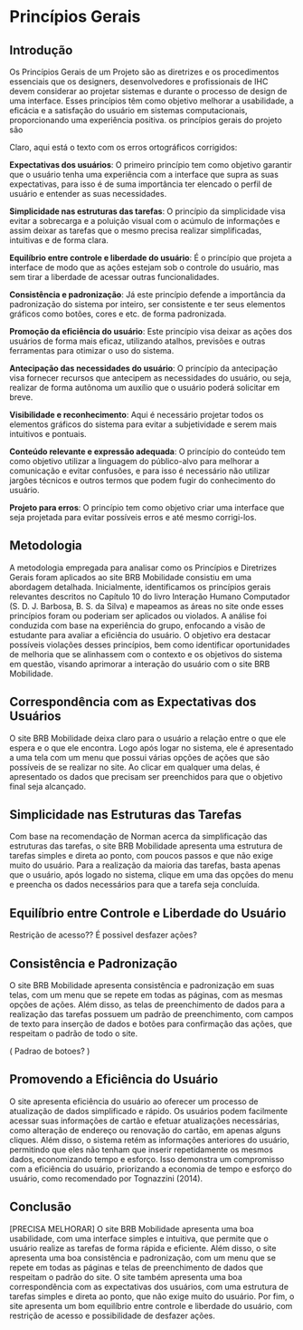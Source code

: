 # Princípios Gerais

## Introdução

Os Princípios Gerais de um Projeto  são as diretrizes e os procedimentos essenciais que os designers, desenvolvedores e profissionais de IHC devem considerar ao projetar sistemas e durante o processo de design de uma interface. Esses princípios têm como objetivo melhorar a usabilidade, a eficácia e a satisfação do usuário em sistemas computacionais, proporcionando uma experiência positiva. os princípios gerais do projeto são


Claro, aqui está o texto com os erros ortográficos corrigidos:

**Expectativas dos usuários**: O primeiro princípio tem como objetivo garantir que o usuário tenha uma experiência com a interface que supra as suas expectativas, para isso é de suma importância ter elencado o perfil de usuário e entender as suas necessidades.

**Simplicidade nas estruturas das tarefas**: O princípio da simplicidade visa evitar a sobrecarga e a poluição visual com o acúmulo de informações e assim deixar as tarefas que o mesmo precisa realizar simplificadas, intuitivas e de forma clara.

**Equilíbrio entre controle e liberdade do usuário**: É o princípio que projeta a interface de modo que as ações estejam sob o controle do usuário, mas sem tirar a liberdade de acessar outras funcionalidades.

**Consistência e padronização**: Já este princípio defende a importância da padronização do sistema por inteiro, ser consistente e ter seus elementos gráficos como botões, cores e etc. de forma padronizada.

**Promoção da eficiência do usuário**: Este princípio visa deixar as ações dos usuários de forma mais eficaz, utilizando atalhos, previsões e outras ferramentas para otimizar o uso do sistema.

**Antecipação das necessidades do usuário**: O princípio da antecipação visa fornecer recursos que antecipem as necessidades do usuário, ou seja, realizar de forma autônoma um auxílio que o usuário poderá solicitar em breve.

**Visibilidade e reconhecimento**: Aqui é necessário projetar todos os elementos gráficos do sistema para evitar a subjetividade e serem mais intuitivos e pontuais.

**Conteúdo relevante e expressão adequada**: O princípio do conteúdo tem como objetivo utilizar a linguagem do público-alvo para melhorar a comunicação e evitar confusões, e para isso é necessário não utilizar jargões técnicos e outros termos que podem fugir do conhecimento do usuário.

**Projeto para erros**: O princípio tem como objetivo criar uma interface que seja projetada para evitar possíveis erros e até mesmo corrigi-los.



## Metodologia

A metodologia empregada para analisar como os Princípios e Diretrizes Gerais foram aplicados ao site BRB Mobilidade consistiu em uma abordagem detalhada. Inicialmente, identificamos os princípios gerais relevantes descritos no Capítulo 10 do livro Interação Humano Computador (S. D. J. Barbosa, B. S. da Silva) e mapeamos as áreas no site onde esses princípios foram ou poderiam ser aplicados ou violados. A análise foi conduzida com base na experiência do grupo, enfocando a visão de estudante para avaliar a eficiência do usuário. O objetivo era destacar possíveis violações desses princípios, bem como identificar oportunidades de melhoria que se alinhassem com o contexto e os objetivos do sistema em questão, visando aprimorar a interação do usuário com o site BRB Mobilidade.


## Correspondência com as Expectativas dos Usuários

O site BRB Mobilidade deixa claro para o usuário a relação entre o que ele espera e o que ele encontra. Logo após logar no sistema, ele é apresentado a uma tela com um menu que possui várias opções de ações que são possíveis de se realizar no site. Ao clicar em qualquer uma delas, é apresentado os dados que precisam ser preenchidos para que o objetivo final seja alcançado.


## Simplicidade nas Estruturas das Tarefas

Com base na recomendação de Norman acerca da simplificação das estruturas das tarefas, o site BRB Mobilidade apresenta uma estrutura de tarefas simples e direta ao ponto, com poucos passos e que não exige muito do usuário. Para a realização da maioria das tarefas, basta apenas que o usuário, após logado no sistema, clique em uma das opções do menu e preencha os dados necessários para que a tarefa seja concluída.


## Equilíbrio entre Controle e Liberdade do Usuário

Restrição de acesso?? É possivel desfazer ações? 


## Consistência e Padronização

O site BRB Mobilidade apresenta consistência e padronização em suas telas, com um menu que se repete em todas as páginas, com as mesmas opções de ações. Além disso, as telas de preenchimento de dados para a realização das tarefas possuem um padrão de preenchimento, com campos de texto para inserção de dados e botões para confirmação das ações, que respeitam o padrão de todo o site.

( Padrao de botoes? )

## Promovendo a Eficiência do Usuário

O site apresenta eficiência do usuário ao oferecer um processo de atualização de dados simplificado e rápido. Os usuários podem facilmente acessar suas informações de cartão e efetuar atualizações necessárias, como alteração de endereço ou renovação do cartão, em apenas alguns cliques. Além disso, o sistema retém as informações anteriores do usuário, permitindo que eles não tenham que inserir repetidamente os mesmos dados, economizando tempo e esforço. Isso demonstra um compromisso com a eficiência do usuário, priorizando a economia de tempo e esforço do usuário, como recomendado por Tognazzini (2014).


## Conclusão

[PRECISA MELHORAR] O site BRB Mobilidade apresenta uma boa usabilidade, com uma interface simples e intuitiva, que permite que o usuário realize as tarefas de forma rápida e eficiente. Além disso, o site apresenta uma boa consistência e padronização, com um menu que se repete em todas as páginas e telas de preenchimento de dados que respeitam o padrão do site. O site também apresenta uma boa correspondência com as expectativas dos usuários, com uma estrutura de tarefas simples e direta ao ponto, que não exige muito do usuário. Por fim, o site apresenta um bom equilíbrio entre controle e liberdade do usuário, com restrição de acesso e possibilidade de desfazer ações.
